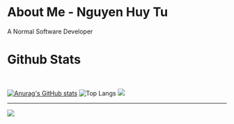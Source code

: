# About Me - Nguyen Huy Tu

A Normal Software Developer


# Github Stats

<br/>

[![Anurag's GitHub stats](https://github-readme-stats.vercel.app/api?username=renadayne&show_icons=true&theme=radical)](https://github.com/anuraghazra/github-readme-stats)
![Top Langs](https://github-readme-stats.vercel.app/api/top-langs/?username=renadayne&hide_progress=true&show_icons=true&theme=radical)
![](https://github-readme-streak-stats.herokuapp.com/?user=zennomi&theme=radical&hide_border=false)<br/>
</p>

---
[![](https://visitcount.itsvg.in/api?id=renadayne&icon=7&color=9)](https://visitcount.itsvg.in)
